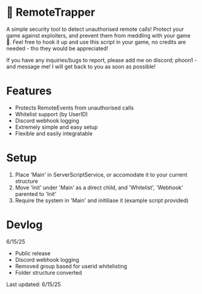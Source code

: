 # 🔐 RemoteTrapper
A simple security tool to detect unauthorised remote calls! Protect your game against exploiters, and prevent them from meddling with your game 👀. Feel free to hook it up and use this script in your game, no credits are needed - tho they would be appreciated!

If you have any inquiries/bugs to report, please add me on discord; phoon1 - and message me! I will get back to you as soon as possible!

# Features
- Protects RemoteEvents from unauthorised calls
- Whitelist support (by UserID)
- Discord webhook logging
- Extremely simple and easy setup
- Flexible and easily integratable

# Setup

1. Place 'Main' in ServerScriptService, or accomodate it to your current structure
2. Move 'Init' under 'Main' as a direct child, and 'Whitelist', 'Webhook' parented to 'Init'
3. Require the system in 'Main' and initiliase it (example script provided)

# Devlog

6/15/25
- Public release
- Discord webhook logging
- Removed group based for userid whitelisting
- Folder structure converted

Last updated:
6/15/25

